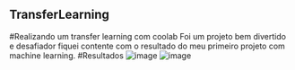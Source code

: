 ## TransferLearning
#Realizando um transfer learning com coolab
Foi um projeto bem divertido e desafiador 
fiquei contente com o resultado do meu primeiro 
projeto com machine learning.
#Resultados
![image](https://github.com/user-attachments/assets/7ba92f6a-3886-4c1d-a46f-06140468c2d3)
![image](https://github.com/user-attachments/assets/d5b8b9c4-39f3-4166-acc5-e28bfd7c338d)

